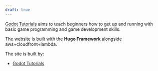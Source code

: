 ```yaml
---
draft: true
---
```

[Godot Tutorials](https://godottutorials.com) aims to teach beginners how to get up and running with basic game programming and game development skills.

The website is built with the **Hugo Framework** alongside aws+cloudfront+lambda.

The site is built by:

- [Godot Tutorials](https://godottutorials.com)
